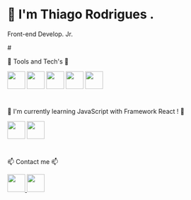 <!-- - 👋 Hi, I’m @thiaaagao
- 👀 I’m interested in ...
- 🌱 I’m currently learning ...
- 💞️ I’m looking to collaborate on ...
- 📫 How to reach me ... --->

<h1> 👋 I'm Thiago Rodrigues .</h1>
<p> Front-end Develop. Jr. </p>
#

🌱 Tools and Tech's 🌱

<div>
<img src="https://cdn.jsdelivr.net/gh/devicons/devicon/icons/html5/html5-original-wordmark.svg" width="40" height="40" />

<img src="https://cdn.jsdelivr.net/gh/devicons/devicon/icons/css3/css3-original-wordmark.svg" width="40" height="40" /> 

<img src="https://cdn.jsdelivr.net/gh/devicons/devicon/icons/photoshop/photoshop-plain.svg" width="40" height="40" />

<img src="https://cdn.jsdelivr.net/gh/devicons/devicon/icons/aftereffects/aftereffects-plain.svg" width="40" height="40" />

<img src="https://cdn.jsdelivr.net/gh/devicons/devicon/icons/git/git-original.svg" width="40" height="40" />
          
</div>                   

#

💞️ I'm currently learning JavaScript with Framework React ! 💞️

<div>
<img src="https://cdn.jsdelivr.net/gh/devicons/devicon/icons/javascript/javascript-original.svg" width="40" height="40" />
<img src="https://cdn.jsdelivr.net/gh/devicons/devicon/icons/react/react-original.svg" width="40" height="40" />          
</div>

#


📫 Contact me 📫

<div>
<a href="https://www.linkedin.com/in/rdes-thiago201/">
<img src="https://cdn.jsdelivr.net/gh/devicons/devicon/icons/linkedin/linkedin-original-wordmark.svg" width="40" height="40" />
</a>

<a href="mailto:rdes.thiago@gmail.com">
<img src="https://cdn.jsdelivr.net/gh/devicons/devicon/icons/google/google-original-wordmark.svg" width="40" height="40" />         
</a>
</div>
          
